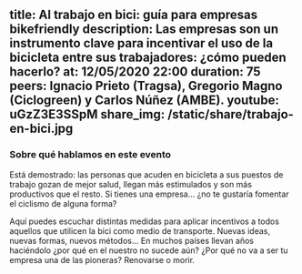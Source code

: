 title: Al trabajo en bici: guía para empresas bikefriendly
description: Las empresas son un instrumento clave para incentivar el uso de la bicicleta entre sus trabajadores: ¿cómo pueden hacerlo?
at: 12/05/2020 22:00
duration: 75
peers: Ignacio Prieto (Tragsa), Gregorio Magno (Ciclogreen) y Carlos Núñez (AMBE).
youtube: uGzZ3E3SSpM
share_img: /static/share/trabajo-en-bici.jpg
----
### Sobre qué hablamos en este evento

Está demostrado: las personas que acuden en bicicleta a sus puestos de trabajo gozan de mejor salud, llegan más estimulados y son más productivos que el resto. Si tienes una empresa… ¿no te gustaría fomentar el ciclismo de alguna forma?

Aquí puedes escuchar distintas medidas para aplicar incentivos a todos aquellos que utilicen la bici como medio de transporte. Nuevas ideas, nuevas formas, nuevos métodos… En muchos países llevan años haciéndolo ¿por qué en el nuestro no sucede aún? ¿Por qué no va a ser tu empresa una de las pioneras? Renovarse o morir.
